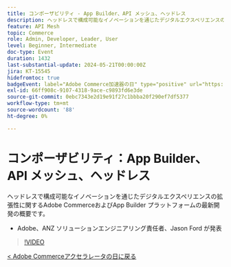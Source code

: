 ```yaml
---
title: コンポーザビリティ - App Builder、API メッシュ、ヘッドレス
description: ヘッドレスで構成可能なイノベーションを通じたデジタルエクスペリエンスの拡張性に関するAdobe CommerceおよびApp Builder プラットフォームの最新開発の概要です。 Adobe、ANZ ソリューションエンジニアリング責任者、Jason Ford が発表
feature: API Mesh
topic: Commerce
role: Admin, Developer, Leader, User
level: Beginner, Intermediate
doc-type: Event
duration: 1432
last-substantial-update: 2024-05-21T00:00:00Z
jira: KT-15545
hidefromtoc: true
badgeEvent: label="Adobe Commerce加速器の日" type="positive" url="https://experienceleague.adobe.com/ja/docs/events/apac-commerce-recordings/2024/overview"
exl-id: 66ff908c-9107-4318-9ace-c9893fd6e3de
source-git-commit: 0ebc7343e2d19e91f27c1bbba20f290ef7df5377
workflow-type: tm+mt
source-wordcount: '88'
ht-degree: 0%

---
```


# コンポーザビリティ：App Builder、API メッシュ、ヘッドレス

ヘッドレスで構成可能なイノベーションを通じたデジタルエクスペリエンスの拡張性に関するAdobe CommerceおよびApp Builder プラットフォームの最新開発の概要です。

+ Adobe、ANZ ソリューションエンジニアリング責任者、Jason Ford が発表

>[!VIDEO](https://video.tv.adobe.com/v/3455445/?learn=on&captions=jpn)

[&lt; Adobe Commerceアクセラレータの日に戻る](./overview.md)
